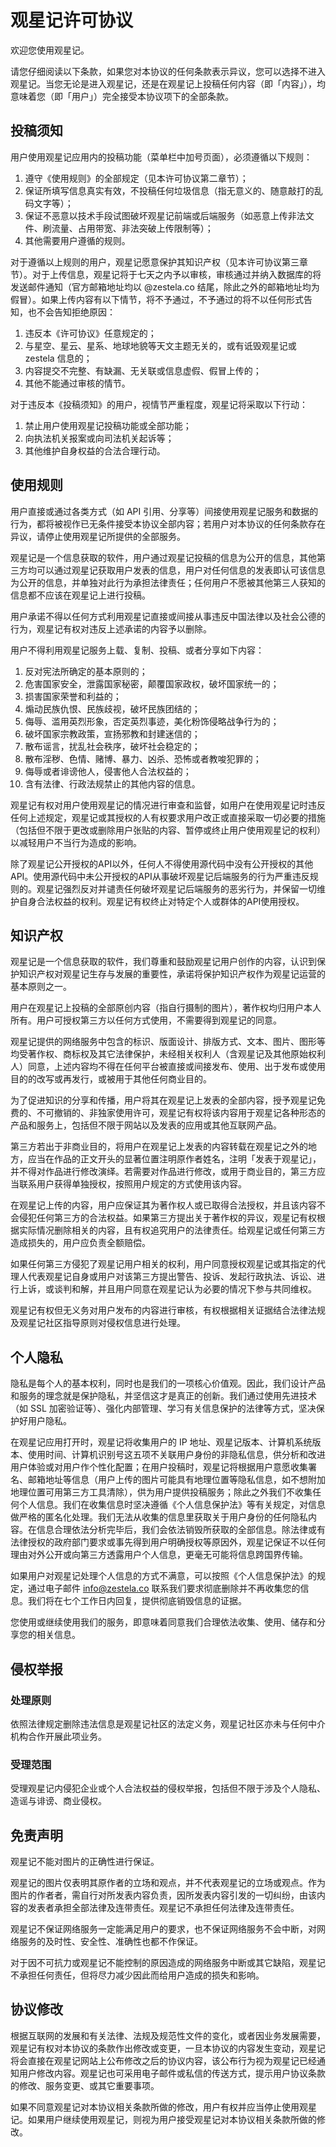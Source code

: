 # 观星记许可协议

欢迎您使用观星记。

请您仔细阅读以下条款，如果您对本协议的任何条款表示异议，您可以选择不进入观星记。当您无论是进入观星记，还是在观星记上投稿任何内容（即「内容」），均意味着您（即「用户」）完全接受本协议项下的全部条款。

## 投稿须知

用户使用观星记应用内的投稿功能（菜单栏中加号页面），必须遵循以下规则：

1. 遵守《使用规则》的全部规定（见本许可协议第二章节）；
2. 保证所填写信息真实有效，不投稿任何垃圾信息（指无意义的、随意敲打的乱码文字等）；
3. 保证不恶意以技术手段试图破坏观星记前端或后端服务（如恶意上传非法文件、刷流量、占用带宽、非法突破上传限制等）；
4. 其他需要用户遵循的规则。

对于遵循以上规则的用户，观星记愿意保护其知识产权（见本许可协议第三章节）。对于上传信息，观星记将于七天之内予以审核，审核通过并纳入数据库的将发送邮件通知（官方邮箱地址均以 @zestela.co 结尾，除此之外的邮箱地址均为假冒）。如果上传内容有以下情节，将不予通过，不予通过的将不以任何形式告知，也不会告知拒绝原因：

1. 违反本《许可协议》任意规定的；
2. 与星空、星云、星系、地球地貌等天文主题无关的，或有诋毁观星记或 zestela 信息的；
3. 内容提交不完整、有缺漏、无关联或信息虚假、假冒上传的；
4. 其他不能通过审核的情节。

对于违反本《投稿须知》的用户，视情节严重程度，观星记将采取以下行动：

1. 禁止用户使用观星记投稿功能或全部功能；
2. 向执法机关报案或向司法机关起诉等；
3. 其他维护自身权益的合法合理行动。

## 使用规则

用户直接或通过各类方式（如 API 引用、分享等）间接使用观星记服务和数据的行为，都将被视作已无条件接受本协议全部内容；若用户对本协议的任何条款存在异议，请停止使用观星记所提供的全部服务。

观星记是一个信息获取的软件，用户通过观星记投稿的信息为公开的信息，其他第三方均可以通过观星记获取用户发表的信息，用户对任何信息的发表即认可该信息为公开的信息，并单独对此行为承担法律责任；任何用户不愿被其他第三人获知的信息都不应该在观星记上进行投稿。

用户承诺不得以任何方式利用观星记直接或间接从事违反中国法律以及社会公德的行为，观星记有权对违反上述承诺的内容予以删除。

用户不得利用观星记服务上载、复制、投稿、或者分享如下内容：

1. 反对宪法所确定的基本原则的；
2. 危害国家安全，泄露国家秘密，颠覆国家政权，破坏国家统一的；
3. 损害国家荣誉和利益的；
4. 煽动民族仇恨、民族歧视，破坏民族团结的；
5. 侮辱、滥用英烈形象，否定英烈事迹，美化粉饰侵略战争行为的；
6. 破坏国家宗教政策，宣扬邪教和封建迷信的；
7. 散布谣言，扰乱社会秩序，破坏社会稳定的；
8. 散布淫秽、色情、赌博、暴力、凶杀、恐怖或者教唆犯罪的；
9. 侮辱或者诽谤他人，侵害他人合法权益的；
10. 含有法律、行政法规禁止的其他内容的信息。

观星记有权对用户使用观星记的情况进行审查和监督，如用户在使用观星记时违反任何上述规定，观星记或其授权的人有权要求用户改正或直接采取一切必要的措施（包括但不限于更改或删除用户张贴的内容、暂停或终止用户使用观星记的权利）以减轻用户不当行为造成的影响。

除了观星记公开授权的API以外，任何人不得使用源代码中没有公开授权的其他API。使用源代码中未公开授权的API从事破坏观星记后端服务的行为严重违反规则的。观星记强烈反对并谴责任何破坏观星记后端服务的恶劣行为，并保留一切维护自身合法权益的权利。观星记有权终止对特定个人或群体的API使用授权。

## 知识产权

观星记是一个信息获取的软件，我们尊重和鼓励观星记用户创作的内容，认识到保护知识产权对观星记生存与发展的重要性，承诺将保护知识产权作为观星记运营的基本原则之一。

用户在观星记上投稿的全部原创内容（指自行摄制的图片），著作权均归用户本人所有。用户可授权第三方以任何方式使用，不需要得到观星记的同意。

观星记提供的网络服务中包含的标识、版面设计、排版方式、文本、图片、图形等均受著作权、商标权及其它法律保护，未经相关权利人（含观星记及其他原始权利人）同意，上述内容均不得在任何平台被直接或间接发布、使用、出于发布或使用目的的改写或再发行，或被用于其他任何商业目的。

为了促进知识的分享和传播，用户将其在观星记上发表的全部内容，授予观星记免费的、不可撤销的、非独家使用许可，观星记有权将该内容用于观星记各种形态的产品和服务上，包括但不限于网站以及发表的应用或其他互联网产品。

第三方若出于非商业目的，将用户在观星记上发表的内容转载在观星记之外的地方，应当在作品的正文开头的显著位置注明原作者姓名，注明「发表于观星记」，并不得对作品进行修改演绎。若需要对作品进行修改，或用于商业目的，第三方应当联系用户获得单独授权，按照用户规定的方式使用该内容。

在观星记上传的内容，用户应保证其为著作权人或已取得合法授权，并且该内容不会侵犯任何第三方的合法权益。如果第三方提出关于著作权的异议，观星记有权根据实际情况删除相关的内容，且有权追究用户的法律责任。给观星记或任何第三方造成损失的，用户应负责全额赔偿。

如果任何第三方侵犯了观星记用户相关的权利，用户同意授权观星记或其指定的代理人代表观星记自身或用户对该第三方提出警告、投诉、发起行政执法、诉讼、进行上诉，或谈判和解，并且用户同意在观星记认为必要的情况下参与共同维权。

观星记有权但无义务对用户发布的内容进行审核，有权根据相关证据结合法律法规及观星记社区指导原则对侵权信息进行处理。

## 个人隐私

隐私是每个人的基本权利，同时也是我们的一项核心价值观。因此，我们设计产品和服务的理念就是保护隐私，并坚信这才是真正的创新。我们通过使用先进技术（如 SSL 加密验证等）、强化内部管理、学习有关信息保护的法律等方式，坚决保护好用户隐私。

在观星记应用打开时，观星记将收集用户的 IP 地址、观星记版本、计算机系统版本、使用时间、计算机识别号这五项不关联用户身份的非隐私信息，供分析和改进用户体验或对用户作个性化配置；在用户投稿时，观星记将根据用户意愿收集署名、邮箱地址等信息（用户上传的图片可能具有地理位置等隐私信息，如不想附加地理位置可用第三方工具清除），供为用户提供投稿服务；除此之外我们不收集任何个人信息。我们在收集信息时坚决遵循《个人信息保护法》等有关规定，对信息做严格的匿名化处理。我们无法从收集的信息里获取关于用户身份的任何隐私内容。在信息合理依法分析完毕后，我们会依法销毁所获取的全部信息。除法律或有法律授权的政府部门要求或事先得到用户明确授权等原因外，观星记保证不以任何理由对外公开或向第三方透露用户个人信息，更毫无可能将信息跨国界传输。

如果用户对观星记处理个人信息的方式不满意，可以按照《个人信息保护法》的规定，通过电子邮件 info@zestela.co 联系我们要求彻底删除并不再收集您的信息。我们将在七个工作日内回复，提供彻底销毁信息的证据。

您使用或继续使用我们的服务，即意味着同意我们合理依法收集、使用、储存和分享您的相关信息。

## 侵权举报

### 处理原则

依照法律规定删除违法信息是观星记社区的法定义务，观星记社区亦未与任何中介机构合作开展此项业务。

### 受理范围

受理观星记内侵犯企业或个人合法权益的侵权举报，包括但不限于涉及个人隐私、造谣与诽谤、商业侵权。

## 免责声明

观星记不能对图片的正确性进行保证。

观星记的图片仅表明其原作者的立场和观点，并不代表观星记的立场或观点。作为图片的作者者，需自行对所发表内容负责，因所发表内容引发的一切纠纷，由该内容的发表者承担全部法律及连带责任。观星记不承担任何法律及连带责任。

观星记不保证网络服务一定能满足用户的要求，也不保证网络服务不会中断，对网络服务的及时性、安全性、准确性也都不作保证。

对于因不可抗力或观星记不能控制的原因造成的网络服务中断或其它缺陷，观星记不承担任何责任，但将尽力减少因此而给用户造成的损失和影响。

## 协议修改

根据互联网的发展和有关法律、法规及规范性文件的变化，或者因业务发展需要，观星记有权对本协议的条款作出修改或变更，一旦本协议的内容发生变动，观星记将会直接在观星记网站上公布修改之后的协议内容，该公布行为视为观星记已经通知用户修改内容。观星记也可采用电子邮件或私信的传送方式，提示用户协议条款的修改、服务变更、或其它重要事项。

如果不同意观星记对本协议相关条款所做的修改，用户有权并应当停止使用观星记。如果用户继续使用观星记，则视为用户接受观星记对本协议相关条款所做的修改。

